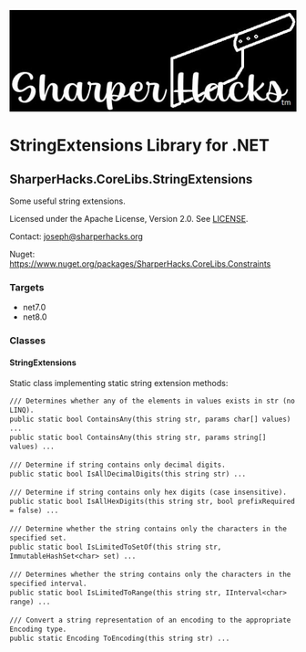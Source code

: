 ﻿![SharperHacks logo](SHLLC-Logo.jpg)
# StringExtensions Library for .NET
## SharperHacks.CoreLibs.StringExtensions

Some useful string extensions.

Licensed under the Apache License, Version 2.0. See [LICENSE](LICENSE).

Contact: joseph@sharperhacks.org

Nuget: https://www.nuget.org/packages/SharperHacks.CoreLibs.Constraints

### Targets
- net7.0
- net8.0

### Classes

#### StringExtensions
Static class implementing static string extension methods:

``` 
/// Determines whether any of the elements in values exists in str (no LINQ).
public static bool ContainsAny(this string str, params char[] values) ... 
public static bool ContainsAny(this string str, params string[] values) ...

/// Determine if string contains only decimal digits.
public static bool IsAllDecimalDigits(this string str) ...

/// Determine if string contains only hex digits (case insensitive).
public static bool IsAllHexDigits(this string str, bool prefixRequired = false) ...

/// Determine whether the string contains only the characters in the specified set.
public static bool IsLimitedToSetOf(this string str, ImmutableHashSet<char> set) ...

/// Determines whether the string contains only the characters in the specified interval.
public static bool IsLimitedToRange(this string str, IInterval<char> range) ...

/// Convert a string representation of an encoding to the appropriate Encoding type.
public static Encoding ToEncoding(this string str) ...

```
